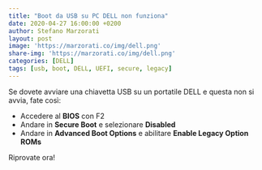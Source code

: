 ```yaml
---
title: "Boot da USB su PC DELL non funziona"
date: 2020-04-27 16:00:00 +0200
author: Stefano Marzorati
layout: post
image: 'https://marzorati.co/img/dell.png'
share-img: 'https://marzorati.co/img/dell.png'
categories: [DELL]
tags: [usb, boot, DELL, UEFI, secure, legacy]
---
```

Se dovete avviare una chiavetta USB su un portatile DELL e questa non si avvia, fate così:   

* Accedere al **BIOS** con F2
* Andare in **Secure Boot** e selezionare **Disabled**
* Andare in **Advanced Boot Options** e abilitare **Enable Legacy Option ROMs**

Riprovate ora!   
